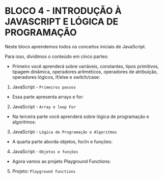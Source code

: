 # BLOCO 4 - INTRODUÇÃO À JAVASCRIPT E LÓGICA DE PROGRAMAÇÃO

Neste bloco aprendemos todos os conceitos iniciais de JavaScript.

Para isso, dividimos o conteúdo em cinco partes:

- Primeiro você aprenderá sobre variáveis, constantes, tipos primitivos, tipagem dinâmica, operadores aritméticos, operadores de atribuição, operadores lógicos, if/else e switch/case:
1. JavaScript - `Primeiros passos`

- Essa parte apresenta arrays e for:
2. JavaScript - `Array e loop For`

- Na terceira parte você aprenderá sobre lógica de programação e algoritmos:
3. JavaScript - `Lógica de Programação e Algoritmos`

- A quarta parte aborda objetos, for/in e funções:
4. JavaScript - `Objetos e funções`

- Agora vamos ao projeto Playground Functions:
5. Projeto: `Playground functions`